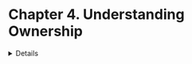 # Chapter 4. Understanding Ownership

<details> 

<sumamry> 4.1 What is Ownership? </summary>

- To see the codes for this part of the Chapter 4, open the ```ownership/src/main.rs``` file. To run the code, run the ```$cargo run``` command in the ***ownership*** folder. 

Ownership is a set of rules that govern how a Rust program manages memory.

All programs have to manage the way they use a computer’s memory while running. 

- Some languages have garbage collection that regularly looks for no-longer-used memory as the program runs. 

- In other languages, the programmer must explicitly allocate and free the memory. 

- Rust uses a third approach: memory is managed through a system of ownership with a set of rules that the compiler checks. If any of the rules are violated, the program won’t compile. None of the features of ownership will slow down your program while it’s running.

## The Stack and the Heap

- Both ***the stack*** and ***the heap*** are parts of memıry available to your code to use at runtime.

-  ***The Stack*** stores values in the order it gets them and removes the values in the opposit order; ***LAST IN, FIRST OUT*** method. When you add more plates, you put them on top of the pile, and when you need a plate, you take one off the top. Adding data is called ***pushing onto the stack***, and removing data is called ***popping off the stack***. All data stored on the stack ***must have a known, fixed size***. 

- ***The Heap*** is less organized, when you put data on the heap, you request a certain amount of space. The memory allocator marks the empty spot in the heap as being in use, and returns ***a pointer***, which is the address of that location. This process is called ***allocating on the heap***.

- Pushing to the stack ***is faster*** than allocating on the heap because the allocator never has to search for a place to store new data; that location is always at the top of the stack. Comparatively, allocating space on the heap ***requires more work*** because the allocator must first find a big enough space to hold the data and then perform bookkeeping to prepare for the next allocation.

- Accessing data in the heap is slower than accessing data on the stack because you have to follow a pointer to get there. 

### Ownership Rules
- First, let’s take a look at the ownership rules. Keep these rules in mind as we work through the examples that illustrate them:

1. Each value in Rust has an owner.
1. There can only be one owner at a time.
1. When the owner goes out of scope, the value will be dropped.

### Variable Scope 

- A scope is the range within a program for which an item is valid.

### The String Type

We’ve already seen string literals, where a string value is hardcoded into our program. String literals are convenient, but they aren’t suitable for every situation in which we may want to use text. 

- One reason is that they’re immutable. 

- Another is that not every string value can be known when we write our code: for example, what if we want to take user input and store it? 

For these situations, Rust has a second string type, ***String***. This type manages data allocated **on the heap** and as such is able to store an amount of text that is unknown to us at compile time. You can create a String from a string literal using the from function, like so:

```rust
let s = String::from("hello");
```

- The ***double colon ::*** operator allows us to namespace this particular from function under the String type rather than using some sort of name like string_from.

### IMPORTANT

- To continue to my notes, please open the `chapter4/ownership/src/main.rs` file and examine the code. I also suggest you to read the notes!

- To understand better, please go to the [relevant section of the Rust Book](https://doc.rust-lang.org/book/ch04-01-what-is-ownership.html#memory-and-allocation) and read these section;
1. Memory and Allocation
1. Variables and Data Interacting with Clone
1. Stack-Only Data: Copy
1. Ownership and Functions
1. Return Values and Scope

<details>

<summary> References and Borrowing </summary>

</details>



</details>
